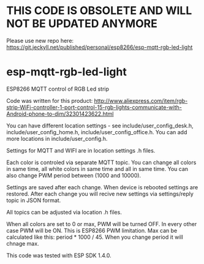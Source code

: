 # THIS CODE IS OBSOLETE AND WILL NOT BE UPDATED ANYMORE
Please use new repo here: https://git.jeckyll.net/published/personal/esp8266/esp-mqtt-rgb-led-light


# esp-mqtt-rgb-led-light
ESP8266 MQTT control of RGB Led strip

Code was written for this product: http://www.aliexpress.com/item/rgb-strip-WiFi-controller-1-port-control-15-rgb-lights-communicate-with-Android-phone-to-dim/32301423622.html

You can have different location settings - see include/user_config_desk.h, include/user_config_home.h, include/user_config_office.h. You can add more locations in include/user_config.h.

Settings for MQTT and WIFI are in location settings .h files.

Each color is controled via separate MQTT topic. You can change all colors in same time, all white colors in same time and all in same time. You can also change PWM period between (1000 and 10000).

Settings are saved after each change. When device is rebooted settings are restored. After each change you will recive new settings via settings/reply topic in JSON format.

All topics can be adjusted via location .h files.

When all colors are set to 0 or max, PWM will be turned OFF. In every other case PWM will be ON. This is ESP8266 PWM limitation. Max can be calculated like this: period * 1000 / 45. When you change period it will chnage max.

This code was tested with ESP SDK 1.4.0.
